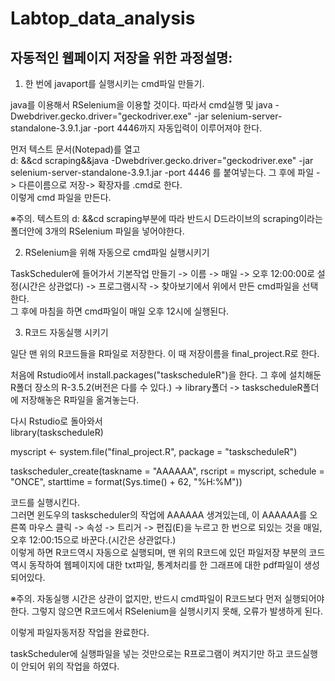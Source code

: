 # Labtop_data_analysis

## 자동적인 웹페이지 저장을 위한 과정설명:


1. 한 번에 javaport를 실행시키는 cmd파일 만들기.

java를 이용해서 RSelenium을 이용할 것이다. 따라서 cmd실행 및 java -Dwebdriver.gecko.driver="geckodriver.exe" -jar selenium-server-standalone-3.9.1.jar -port 4446까지 자동입력이 이루어져야 한다.

먼저 텍스트 문서(Notepad)를 열고   
d: &&cd scraping&&java -Dwebdriver.gecko.driver="geckodriver.exe" -jar selenium-server-standalone-3.9.1.jar -port 4446
를 붙여넣는다. 그 후에 파일 -> 다른이름으로 저장-> 확장자를 .cmd로 한다.  
이렇게 cmd 파일을 만든다.

※주의. 텍스트의 d: &&cd scraping부분에 따라 반드시 D드라이브의 scraping이라는 폴더안에 3개의 RSelenium 파일을 넣어야한다.



2. RSelenium을 위해 자동으로 cmd파일 실행시키기

TaskScheduler에 들어가서 기본작업 만들기 -> 이름 -> 매일 -> 오후 12:00:00로 설정(시간은 상관없다) -> 프로그램시작 -> 찾아보기에서 위에서 만든 cmd파일을 선택한다.  
그 후에 마침을 하면 cmd파일이 매일 오후 12시에 실행된다.





3. R코드 자동실행 시키기

일단 맨 위의 R코드들을 R파일로 저장한다. 이 때 저장이름을 final_project.R로 한다.

처음에 Rstudio에서 install.packages("taskscheduleR")을 한다. 그 후에 설치해둔 R폴더 장소의 R-3.5.2(버전은 다를 수 있다.) -> library폴더 -> taskscheduleR폴더에 저장해놓은 R파일을 옮겨놓는다.

다시 Rstudio로 돌아와서   
library(taskscheduleR)

myscript <- system.file("final_project.R", package = "taskscheduleR")

taskscheduler_create(taskname = "AAAAAA", rscript = myscript, 
                     schedule = "ONCE", starttime = format(Sys.time() + 62, "%H:%M"))
                    
코드를 실행시킨다.  
그러면 윈도우의 taskscheduler의 작업에 AAAAAA 생겨있는데, 이 AAAAAA를 오른쪽 마우스 클릭 -> 속성 -> 트리거 -> 편집(E)을 누르고
한 번으로 되있는 것을 매일, 오후 12:00:15으로 바꾼다.(시간은 상관없다.)  
이렇게 하면 R코드역시 자동으로 실행되며,
맨 위의 R코드에 있던 파일저장 부분의 코드역시 동작하여 웹페이지에 대한 txt파일, 통계처리를 한 그래프에 대한 pdf파일이 생성되어있다.

※주의. 자동실행 시간은 상관이 없지만, 반드시 cmd파일이 R코드보다 먼저 실행되어야 한다. 그렇지 않으면 R코드에서 RSelenium을 실행시키지 못해, 오류가 발생하게 된다.


이렇게 파일자동저장 작업을 완료한다.

taskScheduler에 실행파일을 넣는 것만으로는 R프로그램이 켜지기만 하고 코드실행이 안되어 위의 작업을 하였다.
